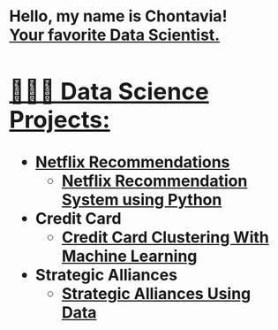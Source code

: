 <h1>Hello, my name is Chontavia!<br/><a href="https://github.com/chontaviaj">Your favorite Data Scientist.</a> <a href="[https://www.linkedin.com/in/chontaviajohnson/]">

<h2>👩🏾‍💻 Data Science Projects:</h2>

- <b>Netflix Recommendations</b>
  - [Netflix Recommendation System using Python](https://github.com/ChontaviaJ/Netflix_Recommendation)
- <b>Credit Card</b>
  - [Credit Card Clustering With Machine Learning](https://github.com/ChontaviaJ/CreditCard)
- <b>Strategic Alliances</b>
  - [Strategic Alliances Using Data](https://github.com/ChontaviaJ/Strategic-Alliances)

